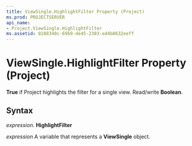 ```yaml
---
title: ViewSingle.HighlightFilter Property (Project)
ms.prod: PROJECTSERVER
api_name:
- Project.ViewSingle.HighlightFilter
ms.assetid: 0288340c-69b9-de45-2303-ed4b8632eeff
---
```



# ViewSingle.HighlightFilter Property (Project)

 **True** if Project highlights the filter for a single view. Read/write **Boolean**.


## Syntax

 _expression_. **HighlightFilter**

 _expression_ A variable that represents a **ViewSingle** object.


